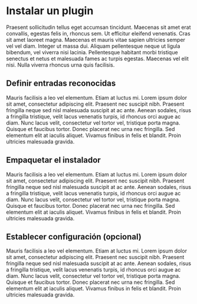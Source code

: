 # Instalar un plugin

Praesent sollicitudin tellus eget accumsan tincidunt. Maecenas sit amet erat convallis, egestas felis in, rhoncus sem. Ut efficitur eleifend venenatis. Cras sit amet laoreet magna. Maecenas et mauris vitae sapien ultricies semper vel vel diam. Integer ut massa dui. Aliquam pellentesque neque ut ligula bibendum, vel viverra nisi lacinia. Pellentesque habitant morbi tristique senectus et netus et malesuada fames ac turpis egestas. Maecenas vel elit nisi. Nulla viverra rhoncus urna quis facilisis.

## Definir entradas reconocidas

Mauris facilisis a leo vel elementum. Etiam at luctus mi. Lorem ipsum dolor sit amet, consectetur adipiscing elit. Praesent nec suscipit nibh. Praesent fringilla neque sed nisl malesuada suscipit at ac ante. Aenean sodales, risus a fringilla tristique, velit lacus venenatis turpis, id rhoncus orci augue ac diam. Nunc lacus velit, consectetur vel tortor vel, tristique porta magna. Quisque et faucibus tortor. Donec placerat nec urna nec fringilla. Sed elementum elit at iaculis aliquet. Vivamus finibus in felis et blandit. Proin ultricies malesuada gravida.

## Empaquetar el instalador

Mauris facilisis a leo vel elementum. Etiam at luctus mi. Lorem ipsum dolor sit amet, consectetur adipiscing elit. Praesent nec suscipit nibh. Praesent fringilla neque sed nisl malesuada suscipit at ac ante. Aenean sodales, risus a fringilla tristique, velit lacus venenatis turpis, id rhoncus orci augue ac diam. Nunc lacus velit, consectetur vel tortor vel, tristique porta magna. Quisque et faucibus tortor. Donec placerat nec urna nec fringilla. Sed elementum elit at iaculis aliquet. Vivamus finibus in felis et blandit. Proin ultricies malesuada gravida.

## Establecer configuración (opcional)

Mauris facilisis a leo vel elementum. Etiam at luctus mi. Lorem ipsum dolor sit amet, consectetur adipiscing elit. Praesent nec suscipit nibh. Praesent fringilla neque sed nisl malesuada suscipit at ac ante. Aenean sodales, risus a fringilla tristique, velit lacus venenatis turpis, id rhoncus orci augue ac diam. Nunc lacus velit, consectetur vel tortor vel, tristique porta magna. Quisque et faucibus tortor. Donec placerat nec urna nec fringilla. Sed elementum elit at iaculis aliquet. Vivamus finibus in felis et blandit. Proin ultricies malesuada gravida.

